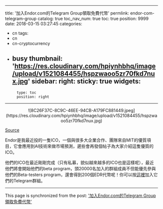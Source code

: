 
---
title: '加入Endor.com的Telegram Group領取免費代幣'
permlink: endor-com-telegram-group
catalog: true
toc_nav_num: true
toc: true
position: 9999
date: 2018-03-15 03:27:45
categories:
- cn
tags:
- cn
- cn-cryptocurrency
- busy
thumbnail: 'https://res.cloudinary.com/hpiynhbhq/image/upload/v1521084455/hspzwaoo5zr70fkd7nux.jpg'
sidebar:
    right:
        sticky: true
widgets:
    -
        type: toc
        position: right
---


<center>
![8C26F37C-8C9C-46EE-94CB-A179FC881449.jpeg](https://res.cloudinary.com/hpiynhbhq/image/upload/v1521084455/hspzwaoo5zr70fkd7nux.jpg)
</center>

[Source](https://icofolder.com/endor.html)

Endor是我最近投的一隻ICO，一個與很多大企業合作、團隊來自MIT的優質項目，它會應用到AI技術來做市場預測，遲些會再發個帖子為大家介紹這隻優質的ICO。


他們的ICO在最近剛剛完成（只有私募，貌似越來越多的ICO也是這樣呢），最近他們將會開始他們的beta program，頭20000名加入的群組成員不但能優先參與他們的Beta-testers program，還會得到200個EDR代幣呢！你可以按[這裡](https://t.me/EndorcoinGroup)加入它們的Telegram群組。

- - -

This page is synchronized from the post: ['加入Endor.com的Telegram Group領取免費代幣'](https://steemit.com/@htliao/endor-com-telegram-group)
